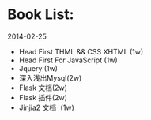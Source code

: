 Book List:
=========

2014-02-25

* Head First THML && CSS XHTML (1w)
* Head First For JavaScript (1w)
* Jquery (1w)
* 深入浅出Mysql(2w)
* Flask 文档(2w)
* Flask 插件(2w)
* Jinjia2 文档（1w)
